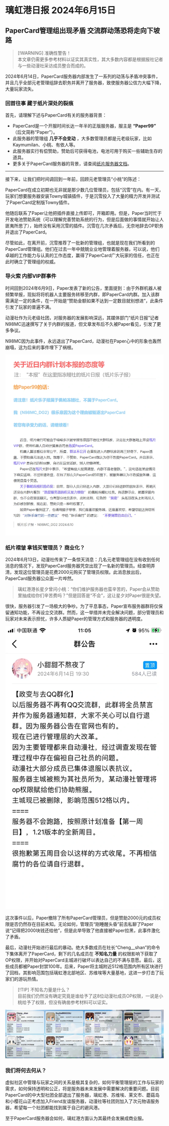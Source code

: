 # 璃虹港日报 2024年6月15日

## PaperCard管理组出现矛盾 交流群动荡恐将走向下坡路

> [!WARNING] 准确性警告！  
> 本文章仍需更多参考材料以证实其真实性，其大多数内容都是根据报社记者与一些动漫社采访成员整合而成的。

2024年6月14日，PaperCard服务器内部发生了一系列的动荡与矛盾冲突事件，并且几乎全部元老管理组辞去职务并离开了服务器，致使服务器公信力大幅下降，大量玩家流失。

### 回首往事 藏于纸片深处的裂痕

首先，请理解下述与PaperCard有关的服务器背景：

- PaperCard是一个开服时间长达一年半的正版服务器，服主是 **“Paper99”** （后文简称“Paper”）。
- 此服务器的管理组 **几乎不会变动** ，大多数管理员都是元老级玩家，比如Kaymumilan、小桃、有依人等。
- 此服务器实行有偿赞助，赞助后可获得电池，电池可用于购买一些辅助生存的道具。
- 更多关于PaperCard服务器的背景，请查阅[纸片服务器文档](https://doc.paper-card.cn/)。

---

接下来，让我们把时间调回到一年前，回顾元老管理员“小桃”的陈述：

PaperCard在成立初期也无非就是那少数几位管理员，包括“沉雪”在内。有一天，玩家们想要服务器安装Towny城镇插件，于是沉雪投入了大量的精力开发并测试了PaperCard定制版Towny插件。

他随后联系了Paper让他把插件直接上传即可，开箱即用。但是，Paper当时忙于开发电池赞助系统（可以理解完善赞助系统的行为，但是后面做的事情就开始让人匪夷所思了），始终没有采用沉雪的插件。沉雪在几次矛盾后，无奈地辞去OP职务并退出了PaperCard。

尽管如此，在离开前，沉雪推荐了一批新的管理组，也就是现在我们所看到的PaperCard管理组。他们在过去一年中兢兢业业地管理着服务器，可以说，他们卓越的工作能力与认真的工作态度，赢得了PaperCard广大玩家的信任，也正在此时确立了管理组的权威。

### 导火索 内部VIP群事件

时间回到2024年6月9日，Paper发表了新的公告，里面提到：由于外群机器人被频繁举报，现拟将将机器人主要服务转移至内群，即PaperCard内群。加入该群需满足一定的条件，在一开始是“赞助金额如果不达到一定数目就别想进”，此条件引发了玩家的普遍不满。

动漫社作为元老级社团，对服务器的发展影响深远，其媒体部门“纸片日报”记者N98MC迅速撰写了关于内群的报道，但文章发布后不久被Paper看见，引发了更多争议。

N98MC因为此事件，永远退出了PaperCard，动漫社在Paper心中的形象也轰然崩塌，这为后来的事件埋下了祸根。

![报道文章](./picture/20240615_Report.webp)

### 纸片褶皱 拿钱买管理员？ 商业化？

2024年6月13日，动漫社传来了一条惊天消息：几名元老管理组在没有收到任何消息的情况下，发现PaperCard服务器凭空出现了一名新的管理员。经查明弄清，发现这位管理员是花费2000元购买了管理员权限。此消息放出后，PaperCard服务器公众面一片哗然。

> 璃虹港港长星夕曾问小桃：“你们维护服务器也蛮辛苦的，Paper会从赞助里抽成给你们辛苦费吗？”但是回答是“不会”，这让星夕对Paper很是失望。

很快，服务器引发了一场极大的争吵。为了平息事态，Paper宣布服务器群将仅保留通知功能，不再设立交流群。然而，这一举措并未完全解决问题，部分管理员和玩家对未来表示担忧，许多人质疑Paper的管理方式和服务器的透明度。

![事发后的公告](./picture/20240615_Break.webp)

这次事件以后，Paper撤除了所有PaperCard管理员，但是赞助2000元的成员权限是否仍然存在目前未知。无论如何，管理员“刚睡醒头昏”前去私聊了Paper说“记得把2000块钱还给他”，但是此举导致了他直接被Paper拉黑，此事件激化了矛盾。

最后，动漫社开始进行最后的暴动。绝大多数成员在社长“Cheng__shan”的命令下集体离开了PaperCard，剩下的几名成员在 **不知名力量** 的权限影响下获取了OP权限，并开始对PaperCard主城进行破坏以表达自己的不满与意愿。最后，这些成员都被Paper封禁100年。后来，Paper将主城附近512格范围内所有区块进行了回档，其影响范围包括璃虹港北部地区、苏维埃等大量基地，这进一步打击了玩家们的游玩热情。

> [!TIP] 不知名力量是什么？  
> 目前我们仍然没有确定究竟是谁给予了这8位动漫社成员OP权限，一说是小桃给予了权限，但没有确凿参考材料可以证实。

![封禁](./picture/20240615_End.webp)

### 我们将何去何从？

虚拟社区中管理与玩家之间的关系是极其复杂的，如何平衡管理层的工作与玩家的需求，如何保持透明和公正，将是服务器未来发展中需要解决的重要问题。目前PaperCard的中大型社团全部退出了服务器，璃虹港、苏维埃、莱文市、蘑菇岛和小樱花山正考虑加入Friend友谊服务器，动漫社等社团则加入了次元物语服务器，希望每一个社团都能找到属于自己的避风港。

至于PaperCard服务器会如何，璃虹港方面认为其最终会发展成商业服。